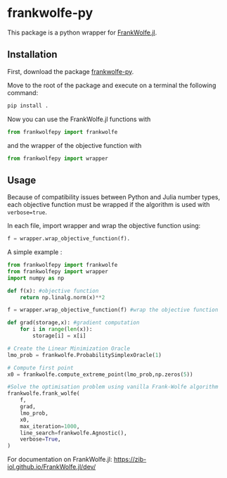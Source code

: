 # frankwolfe-py

This package is a python wrapper for [FrankWolfe.jl](https://github.com/ZIB-IOL/FrankWolfe.jl).

## Installation

First, download the package [frankwolfe-py](https://github.com/ZIB-IOL/frankwolfe-py).

Move to the root of the package and execute on a terminal the following command:
```bash  
pip install .
```

Now you can use the FrankWolfe.jl functions with 
```python
from frankwolfepy import frankwolfe
```

and the wrapper of the objective function with
```python
from frankwolfepy import wrapper
```

## Usage 

Because of compatibility issues between Python and Julia number types, each objective function must be wrapped if the algorithm is used with `verbose=true`.

In each file, import wrapper and wrap the objective function using:
```python
f = wrapper.wrap_objective_function(f).
```

A simple example : 

```python
from frankwolfepy import frankwolfe
from frankwolfepy import wrapper
import numpy as np

def f(x): #objective function
    return np.linalg.norm(x)**2

f = wrapper.wrap_objective_function(f) #wrap the objective function

def grad(storage,x): #gradient computation
    for i in range(len(x)):
        storage[i] = x[i]

# Create the Linear Minimization Oracle
lmo_prob = frankwolfe.ProbabilitySimplexOracle(1)

# Compute first point
x0 = frankwolfe.compute_extreme_point(lmo_prob,np.zeros(5))

#Solve the optimisation problem using vanilla Frank-Wolfe algorithm
frankwolfe.frank_wolfe(
    f,
    grad,
    lmo_prob,
    x0,
    max_iteration=1000,
    line_search=frankwolfe.Agnostic(),
    verbose=True,
)
```

For documentation on FrankWolfe.jl: https://zib-iol.github.io/FrankWolfe.jl/dev/

